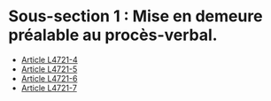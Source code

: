 # Sous-section 1 : Mise en demeure préalable au procès-verbal.

* [Article L4721-4](./LEGIARTI000006903393.md)
* [Article L4721-5](./LEGIARTI000006903396.md)
* [Article L4721-6](./LEGIARTI000006903397.md)
* [Article L4721-7](./LEGIARTI000006903398.md)
